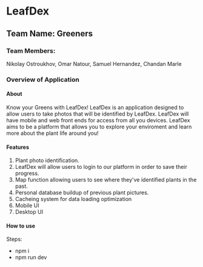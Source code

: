 # LeafDex

## Team Name: Greeners

### Team Members:
Nikolay Ostroukhov, Omar Natour, Samuel Hernandez, Chandan Marle

### Overview of Application
#### About
Know your Greens with LeafDex! LeafDex is an application designed to allow users to take photos that will be identified by LeafDex. LeafDex will have mobile and web front ends for access from all you devices. LeafDex aims to be a platform that allows you to explore your enviroment and learn more about the plant life around you! 

#### Features
1. Plant photo identification.
2. LeafDex will allow users to login to our platform in order to save their progress.
3. Map function allowing users to see where they've identified plants in the past.
4. Personal database buildup of previous plant pictures.
5. Cacheing system for data loading optimization
6. Mobile UI
7. Desktop UI
   

#### How to use
Steps: 
- npm i
- npm run dev







